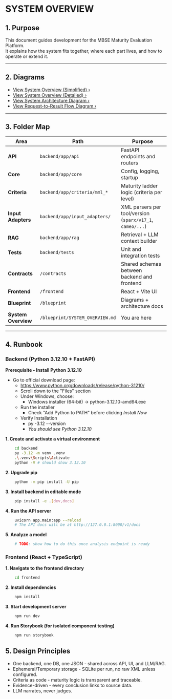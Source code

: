 # SYSTEM OVERVIEW

## 1. Purpose

This document guides development for the MBSE Maturity Evaluation Platform.  
It explains how the system fits together, where each part lives, and how to operate or extend it.

---

## 2. Diagrams

- [View System Overview (Simplified) ›](../blueprint/diagrams/simplified_system_overview.png)
- [View System Overview (Detailed) ›](../blueprint/diagrams/detailed_system_overview.png)
- [View System Architecture Diagram ›](../blueprint/diagrams/system_architecture.png)
- [View Request-to-Result Flow Diagram ›](../blueprint/diagrams/request_result_flow.png)

---

## 3. Folder Map

| Area                | Path                            | Purpose                                                   |
| ------------------- | ------------------------------- | --------------------------------------------------------- |
| **API**             | `backend/app/api`               | FastAPI endpoints and routers                             |
| **Core**            | `backend/app/core`              | Config, logging, startup                                  |
| **Criteria**        | `backend/app/criteria/mml_*`    | Maturity ladder logic (criteria per level)                |
| **Input Adapters**  | `backend/app/input_adapters/`   | XML parsers per tool/version (`sparx/v17_1`, `cameo/...`) |
| **RAG**             | `backend/app/rag`               | Retrieval + LLM context builder                           |
| **Tests**           | `backend/tests`                 | Unit and integration tests                                |
| **Contracts**       | `/contracts`                    | Shared schemas between backend and frontend               |
| **Frontend**        | `/frontend`                     | React + Vite UI                                           |
| **Blueprint**       | `/blueprint`                    | Diagrams + architecture docs                              |
| **System Overview** | `/blueprint/SYSTEM_OVERVIEW.md` | You are here                                              |

---

## 4. Runbook

### Backend (Python 3.12.10 + FastAPI)

**Prerequisite - Install Python 3.12.10**

- Go to official download page:
  - https://www.python.org/downloads/release/python-31210/
  - Scroll down to the "Files" section
  - Under Windows, choose:
    - Windows installer (64-bit) -> python-3.12.10-amd64.exe
  - Run the installer
    - Check "Add Python to PATH" before clicking _Install Now_
  - Verify Installation
    - py -3.12 --version
    - _You should see Python 3.12.10_

**1. Create and activate a virtual environment**

```bash
    cd backend
    py -3.12 -m venv .venv
    .\.venv\Scripts\Activate
    python -V # should show 3.12.10
```

**2. Upgrade pip**

```bash
    python -m pip install -U pip
```

**3. Install backend in editable mode**

```bash
    pip install -e .[dev,docs]
```

**4. Run the API server**

```bash
    uvicorn app.main:app --reload
    # The API docs will be at http://127.0.0.1:8000/v1/docs
```

**5. Analyze a model**

```bash
    # TODO: show how to do this once analysis endpoint is ready
```

### Frontend (React + TypeScript)

**1. Navigate to the frontend directory**

```bash
    cd frontend
```

**2. Install dependencies**

```bash
    npm install
```

**3. Start development server**

```bash
    npm run dev
```

**4. Run Storybook (for isolated component testing)**

```bash
    npm run storybook
```

## 5. Design Principles

- One backend, one DB, one JSON - shared across API, UI, and LLM/RAG.
- Ephemeral/Temporary storage - SQLite per run, no raw XML unless configured.
- Criteria as code - maturity logic is transparent and traceable.
- Evidence-driven - every conclusion links to source data.
- LLM narrates, never judges.
